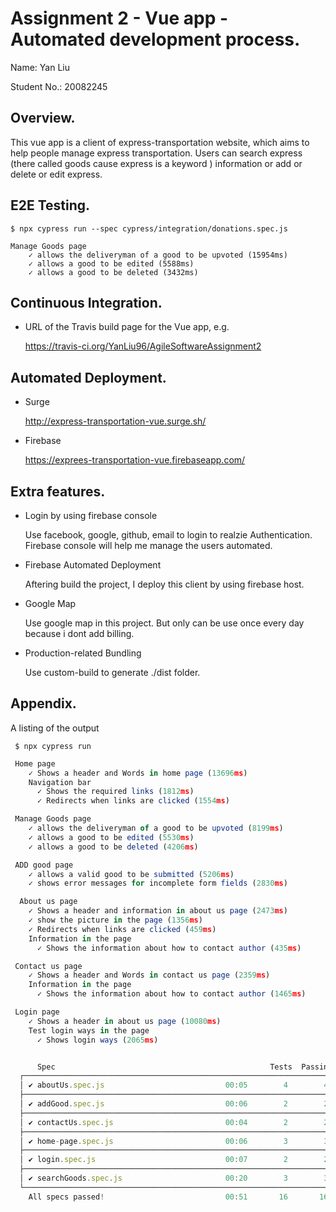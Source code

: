 # Assignment 2 - Vue app - Automated development process.

Name: Yan Liu

Student No.:  20082245

## Overview.

This vue app is a client of express-transportation website, which aims to help people manage express transportation. Users can search express (there called goods cause express is a keyword ) information or add or delete or edit express.

## E2E Testing.

```javacript
$ npx cypress run --spec cypress/integration/donations.spec.js

Manage Goods page
    ✓ allows the deliveryman of a good to be upvoted (15954ms)
    ✓ allows a good to be edited (5588ms)
    ✓ allows a good to be deleted (3432ms)
```

## Continuous Integration.

+ URL of the Travis build page for the Vue app, e.g.

  https://travis-ci.org/YanLiu96/AgileSoftwareAssignment2

## Automated Deployment.

+ Surge

  http://express-transportation-vue.surge.sh/

+ Firebase 

  https://exprees-transportation-vue.firebaseapp.com/

## Extra features.

+ Login by using firebase console

  Use facebook, google, github, email to login to realzie Authentication. Firebase console will help me manage the users automated.

+ Firebase Automated Deployment
  
  Aftering build the project, I deploy this client by using firebase host.

+ Google Map

  Use google map in this project. But only can be use once every day because i dont add billing.

+ Production-related Bundling
  
  Use custom-build to generate ./dist folder.

## Appendix.

A listing of the output

     $ npx cypress run

```javascript
 Home page
    ✓ Shows a header and Words in home page (13696ms)
    Navigation bar
      ✓ Shows the required links (1812ms)
      ✓ Redirects when links are clicked (1554ms)

 Manage Goods page
    ✓ allows the deliveryman of a good to be upvoted (8199ms)
    ✓ allows a good to be edited (5530ms)
    ✓ allows a good to be deleted (4206ms)

 ADD good page
    ✓ allows a valid good to be submitted (5206ms)
    ✓ shows error messages for incomplete form fields (2830ms)

  About us page
    ✓ Shows a header and information in about us page (2473ms)
    ✓ show the picture in the page (1356ms)
    ✓ Redirects when links are clicked (459ms)
    Information in the page
      ✓ Shows the information about how to contact author (435ms)

 Contact us page
    ✓ Shows a header and Words in contact us page (2359ms)
    Information in the page
      ✓ Shows the information about how to contact author (1465ms)

 Login page
    ✓ Shows a header in about us page (10080ms)
    Test login ways in the page
      ✓ Shows login ways (2065ms)


      Spec                                                Tests  Passing  Failing  Pending  Skipped 
  ┌────────────────────────────────────────────────────────────────────────────────────────────────┐
  │ ✔ aboutUs.spec.js                           00:05        4        4        -        -        - │
  ├────────────────────────────────────────────────────────────────────────────────────────────────┤
  │ ✔ addGood.spec.js                           00:06        2        2        -        -        - │
  ├────────────────────────────────────────────────────────────────────────────────────────────────┤
  │ ✔ contactUs.spec.js                         00:04        2        2        -        -        - │
  ├────────────────────────────────────────────────────────────────────────────────────────────────┤
  │ ✔ home-page.spec.js                         00:06        3        3        -        -        - │
  ├────────────────────────────────────────────────────────────────────────────────────────────────┤
  │ ✔ login.spec.js                             00:07        2        2        -        -        - │
  ├────────────────────────────────────────────────────────────────────────────────────────────────┤
  │ ✔ searchGoods.spec.js                       00:20        3        3        -        -        - │
  └────────────────────────────────────────────────────────────────────────────────────────────────┘
    All specs passed!                           00:51       16       16        -        -        -  

```
